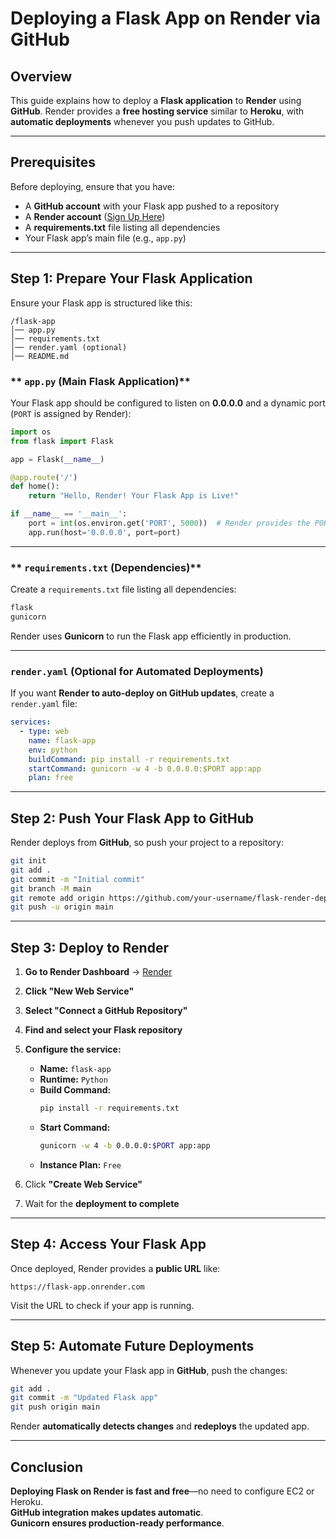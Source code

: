 # **Deploying a Flask App on Render via GitHub**

## **Overview**
This guide explains how to deploy a **Flask application** to **Render** using **GitHub**. Render provides a **free hosting service** similar to **Heroku**, with **automatic deployments** whenever you push updates to GitHub.

---

## **Prerequisites**
Before deploying, ensure that you have:
- A **GitHub account** with your Flask app pushed to a repository  
- A **Render account** ([Sign Up Here](https://render.com))  
- A **requirements.txt** file listing all dependencies  
- Your Flask app’s main file (e.g., `app.py`)

---

## **Step 1: Prepare Your Flask Application**
Ensure your Flask app is structured like this:

```
/flask-app
│── app.py
│── requirements.txt
│── render.yaml (optional)
│── README.md
```

### ** `app.py` (Main Flask Application)**
Your Flask app should be configured to listen on **0.0.0.0** and a dynamic port (`PORT` is assigned by Render):

```python
import os
from flask import Flask

app = Flask(__name__)

@app.route('/')
def home():
    return "Hello, Render! Your Flask App is Live!"

if __name__ == '__main__':
    port = int(os.environ.get('PORT', 5000))  # Render provides the PORT variable
    app.run(host='0.0.0.0', port=port)
```

---

### ** `requirements.txt` (Dependencies)**
Create a `requirements.txt` file listing all dependencies:

```txt
flask
gunicorn
```

Render uses **Gunicorn** to run the Flask app efficiently in production.

---

### **`render.yaml` (Optional for Automated Deployments)**
If you want **Render to auto-deploy on GitHub updates**, create a `render.yaml` file:

```yaml
services:
  - type: web
    name: flask-app
    env: python
    buildCommand: pip install -r requirements.txt
    startCommand: gunicorn -w 4 -b 0.0.0.0:$PORT app:app
    plan: free
```

---

## **Step 2: Push Your Flask App to GitHub**
Render deploys from **GitHub**, so push your project to a repository:

```bash
git init
git add .
git commit -m "Initial commit"
git branch -M main
git remote add origin https://github.com/your-username/flask-render-deploy.git
git push -u origin main
```

---

## **Step 3: Deploy to Render**
1. **Go to Render Dashboard** → [Render](https://dashboard.render.com/)  
2. **Click "New Web Service"**  
3. **Select "Connect a GitHub Repository"**  
4. **Find and select your Flask repository**  
5. **Configure the service:**
   - **Name:** `flask-app`
   - **Runtime:** `Python`
   - **Build Command:**  
     ```bash
     pip install -r requirements.txt
     ```
   - **Start Command:**  
     ```bash
     gunicorn -w 4 -b 0.0.0.0:$PORT app:app
     ```
   - **Instance Plan:** `Free`

6. Click **"Create Web Service"**  
7. Wait for the **deployment to complete**  

---

## **Step 4: Access Your Flask App**
Once deployed, Render provides a **public URL** like:

```
https://flask-app.onrender.com
```

Visit the URL to check if your app is running.

---

## **Step 5: Automate Future Deployments**
Whenever you update your Flask app in **GitHub**, push the changes:

```bash
git add .
git commit -m "Updated Flask app"
git push origin main
```

Render **automatically detects changes** and **redeploys** the updated app.
  

---

## **Conclusion**
 **Deploying Flask on Render is fast and free**—no need to configure EC2 or Heroku.  
 **GitHub integration makes updates automatic**.  
 **Gunicorn ensures production-ready performance**.  

